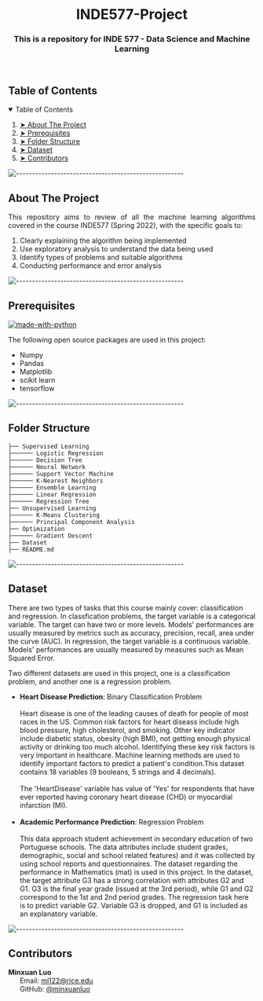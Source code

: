 <h1 align="center"> INDE577-Project </h1>
<h3 align="center"> This is a repository for INDE 577 - Data Science and Machine Learning </h3>  

</br>


<!-- TABLE OF CONTENTS -->
<h2 id="table-of-contents"> Table of Contents</h2>

<details open="open">
  <summary>Table of Contents</summary>
  <ol>
    <li><a href="#about-the-project"> ➤ About The Project</a></li>
    <li><a href="#prerequisites"> ➤ Prerequisites</a></li>
    <li><a href="#folder-structure"> ➤ Folder Structure</a></li>
    <li><a href="#dataset"> ➤ Dataset</a></li>
   <!--<li><a href="#experiments">Experiments</a></li>-->
    <li><a href="#contributors"> ➤ Contributors</a></li>
  </ol>
</details>

![-----------------------------------------------------](https://raw.githubusercontent.com/andreasbm/readme/master/assets/lines/rainbow.png)

<!-- ABOUT THE PROJECT -->
<h2 id="about-the-project"> About The Project</h2>

<p align="justify"> 
  This repository aims to review of all the machine learning algorithms covered in the course INDE577 (Spring 2022), with the specific goals to:
  <ol> 
  <li> Clearly explaining the algorithm being implemented
  <li> Use exploratory analysis to understand the data being used
  <li> Identify types of problems and suitable algorithms
  <li> Conducting performance and error analysis
</ol>
</p>

![-----------------------------------------------------](https://raw.githubusercontent.com/andreasbm/readme/master/assets/lines/rainbow.png)

<!-- PREREQUISITES -->
<h2 id="prerequisites"> Prerequisites</h2>

[![made-with-python](https://img.shields.io/badge/Made%20with-Python-1f425f.svg)](https://www.python.org/) <br>

<!--This project is written in Python programming language. <br>-->
The following open source packages are used in this project:
* Numpy
* Pandas
* Matplotlib
* scikit learn
* tensorflow

![-----------------------------------------------------](https://raw.githubusercontent.com/andreasbm/readme/master/assets/lines/rainbow.png)

<h2 id="folder-structure"> Folder Structure</h2>

    ├── Supervised Learning
    ├────── Logistic Regression
    ├────── Decision Tree
    ├────── Neural Network
    ├────── Support Vector Machine
    ├────── K-Nearest Neighbors
    ├────── Ensemble Learning
    ├────── Linear Regression
    ├────── Regression Tree
    ├── Unsupervised Learning
    ├────── K-Means Clustering
    ├────── Principal Component Analysis
    ├── Optimization
    ├────── Gradient Descent
    ├── Dataset
    ├── README.md
    
![-----------------------------------------------------](https://raw.githubusercontent.com/andreasbm/readme/master/assets/lines/rainbow.png)


<!-- DATASET -->
<h2 id="dataset"> Dataset</h2>

<p align="center">
</p>

<p> 
  There are two types of tasks that this course mainly cover: classification and regression. In classfication problems, the target variable is a categorical variable. The target can have two or more levels. Models' performances are usually measured by metrics such as accuracy, precision, recall, area under the curve (AUC). In regression, the target variable is a continuous variable. Models' performances are usually measured by measures such as Mean Squared Error. 
  
  Two different datasets are used in this project, one is a classification problem, and another one is a regression problem.
  <ul>
    <li><b>Heart Disease Prediction</b>: Binary Classification Problem</li> 
    <br />
Heart disease is one of the leading causes of death for people of most races in the US. Common risk factors for heart diseass include high blood pressure, high cholesterol, and smoking. Other key indicator include diabetic status, obesity (high BMI), not getting enough physical activity or drinking too much alcohol. Identifying these key risk factors is very important in healthcare. Machine learning methods are used to identify important factors to predict a patient's condition.This dataset contains 18 variables (9 booleans, 5 strings and 4 decimals). <br />
    <br />
The 'HeartDisease' variable has value of 'Yes' for respondents that have ever reported having coronary heart disease (CHD) or myocardial infarction (MI). 
    <br />
    <br />
    <li><b>Academic Performance Prediction</b>: Regression Problem</li> 
    <br />
This data approach student achievement in secondary education of two Portuguese schools. The data attributes include student grades, demographic, social and school related features) and it was collected by using school reports and questionnaires. The dataset regarding the performance in Mathematics (mat) is used in this project. In the dataset, the target attribute G3 has a strong correlation with attributes G2 and G1. G3 is the final year grade (issued at the 3rd period), while G1 and G2 correspond to the 1st and 2nd period grades. The regression task here is to predict variable G2. Variable G3 is dropped, and G1 is included as an explanatory variable.

  </ul>
</p>

![-----------------------------------------------------](https://raw.githubusercontent.com/andreasbm/readme/master/assets/lines/rainbow.png)

<!-- CONTRIBUTOR -->
<h2 id="contributors"> Contributors</h2>

<p>

  <b>Minxuan Luo</b> <br>
  &nbsp;&nbsp;&nbsp;&nbsp;&nbsp; Email: ml122@rice.edu<a></a> <br>
  &nbsp;&nbsp;&nbsp;&nbsp;&nbsp; GitHub: <a href="https://github.com/minxuanluo">@minxuanluo</a> <br>
